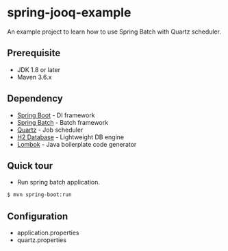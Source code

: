 # spring-jooq-example
An example project to learn how to use Spring Batch with Quartz scheduler.

## Prerequisite
- JDK 1.8 or later
- Maven 3.6.x

## Dependency
- [Spring Boot](https://spring.io/projects/spring-boot) - DI framework
- [Spring Batch](https://spring.io/projects/spring-batch) - Batch framework
- [Quartz](https://www.quartz-scheduler.org/) - Job scheduler
- [H2 Database](http://www.h2database.com/html/main.html) - Lightweight DB engine
- [Lombok](https://projectlombok.org/) - Java boilerplate code generator

## Quick tour

- Run spring batch application.
~~~sh
$ mvn spring-boot:run
~~~

## Configuration

- application.properties
- quartz.properties

